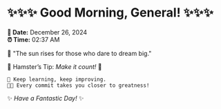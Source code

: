 # ✨✨✨ Good Morning, General! ✨✨✨

**📅 Date:** December 26, 2024  
**⏰ Time:** 02:37 AM  

🌅 "The sun rises for those who dare to dream big."  

🐹 Hamster’s Tip: _Make it count!_ 💪  

```
🚀 Keep learning, keep improving.  
🧑‍💻 Every commit takes you closer to greatness!  
```

✨ *Have a Fantastic Day!* ✨  
